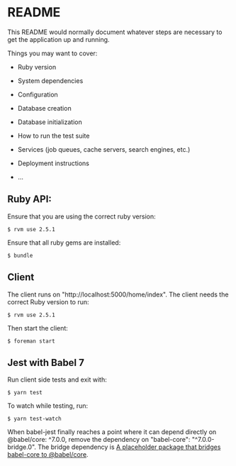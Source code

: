 # README

This README would normally document whatever steps are necessary to get the
application up and running.

Things you may want to cover:

- Ruby version

- System dependencies

- Configuration

- Database creation

- Database initialization

- How to run the test suite

- Services (job queues, cache servers, search engines, etc.)

- Deployment instructions

- ...

## Ruby API:

Ensure that you are using the correct ruby version:

```
$ rvm use 2.5.1
```

Ensure that all ruby gems are installed:
```
$ bundle
```

## Client

The client runs on "http://localhost:5000/home/index".
The client needs the correct Ruby version to run:

```
$ rvm use 2.5.1
```

Then start the client:

```
$ foreman start
```

## Jest with Babel 7

Run client side tests and exit with:

```
$ yarn test
```

To watch while testing, run:

```
$ yarn test-watch
```

When babel-jest finally reaches a point where it can depend directly on @babel/core: ^7.0.0, remove the dependency on "babel-core": "^7.0.0-bridge.0". The bridge dependency is [A placeholder package that bridges babel-core to @babel/core](https://github.com/babel/babel-bridge).
